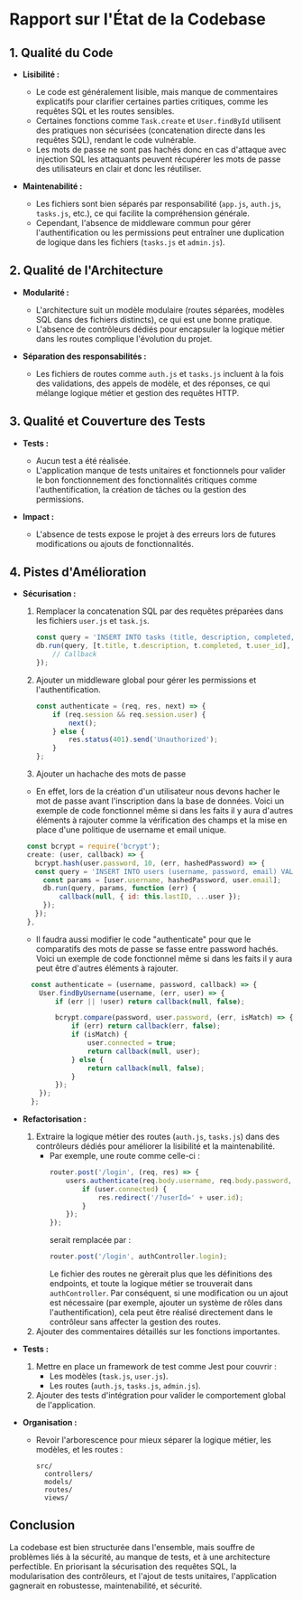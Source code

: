 # Rapport sur l'État de la Codebase

## 1. Qualité du Code
- **Lisibilité :**
  - Le code est généralement lisible, mais manque de commentaires explicatifs pour clarifier certaines parties critiques, comme les requêtes SQL et les routes sensibles.
  - Certaines fonctions comme `Task.create` et `User.findById` utilisent des pratiques non sécurisées (concatenation directe dans les requêtes SQL), rendant le code vulnérable.
  - Les mots de passe ne sont pas hachés donc en cas d'attaque avec injection SQL les attaquants peuvent récupérer les mots de passe des utilisateurs en clair et donc les réutiliser.

- **Maintenabilité :**
  - Les fichiers sont bien séparés par responsabilité (`app.js`, `auth.js`, `tasks.js`, etc.), ce qui facilite la compréhension générale.
  - Cependant, l'absence de middleware commun pour gérer l'authentification ou les permissions peut entraîner une duplication de logique dans les fichiers (`tasks.js` et `admin.js`).

## 2. Qualité de l'Architecture
- **Modularité :**
  - L'architecture suit un modèle modulaire (routes séparées, modèles SQL dans des fichiers distincts), ce qui est une bonne pratique.
  - L'absence de contrôleurs dédiés pour encapsuler la logique métier dans les routes complique l'évolution du projet.

- **Séparation des responsabilités :**
  - Les fichiers de routes comme `auth.js` et `tasks.js` incluent à la fois des validations, des appels de modèle, et des réponses, ce qui mélange logique métier et gestion des requêtes HTTP.

## 3. Qualité et Couverture des Tests
- **Tests :**
  - Aucun test a été réalisée.
  - L'application manque de tests unitaires et fonctionnels pour valider le bon fonctionnement des fonctionnalités critiques comme l'authentification, la création de tâches ou la gestion des permissions.

- **Impact :**
  - L'absence de tests expose le projet à des erreurs lors de futures modifications ou ajouts de fonctionnalités.

## 4. Pistes d'Amélioration
- **Sécurisation :**
  1. Remplacer la concatenation SQL par des requêtes préparées dans les fichiers `user.js` et `task.js`.
     ```javascript
     const query = 'INSERT INTO tasks (title, description, completed, user_id) VALUES (?, ?, ?, ?)';
     db.run(query, [t.title, t.description, t.completed, t.user_id], function (err) {
         // Callback
     });
     ```
  2. Ajouter un middleware global pour gérer les permissions et l'authentification.
     ```javascript
     const authenticate = (req, res, next) => {
         if (req.session && req.session.user) {
             next();
         } else {
             res.status(401).send('Unauthorized');
         }
     };
     ```

  3. Ajouter un hachache des mots de passe
    - En effet, lors de la création d'un utilisateur nous devons hacher le mot de passe avant l'inscription dans la base de données. Voici un exemple de code fonctionnel même si dans les faits il y aura d'autres éléments à rajouter comme la vérification des champs et la mise en place d'une politique de username et email unique.
     ```javascript
      const bcrypt = require('bcrypt');
      create: (user, callback) => {
        bcrypt.hash(user.password, 10, (err, hashedPassword) => {
        const query = 'INSERT INTO users (username, password, email) VALUES (?, ?, ?)';
          const params = [user.username, hashedPassword, user.email];
          db.run(query, params, function (err) {
              callback(null, { id: this.lastID, ...user });
          });
        });
      },
     ```
     - Il faudra aussi modifier le code "authenticate" pour que le comparatifs des mots de passe se fasse entre password hachés. Voici un exemple de code fonctionnel même si dans les faits il y aura peut être d'autres éléments à rajouter.
    ```javascript
      const authenticate = (username, password, callback) => {
        User.findByUsername(username, (err, user) => {
            if (err || !user) return callback(null, false);

            bcrypt.compare(password, user.password, (err, isMatch) => {
                if (err) return callback(err, false);
                if (isMatch) {
                    user.connected = true;
                    return callback(null, user);
                } else {
                    return callback(null, false);
                }
            });
        });
      };
    ```
- **Refactorisation :**
  1. Extraire la logique métier des routes (`auth.js`, `tasks.js`) dans des contrôleurs dédiés pour améliorer la lisibilité et la maintenabilité.
      - Par exemple, une route comme celle-ci :
        ```javascript
        router.post('/login', (req, res) => {
            users.authenticate(req.body.username, req.body.password, (user) => {
                if (user.connected) {
                    res.redirect('/?userId=' + user.id);
                }
            });
        });
        ```
        serait remplacée par :
        ```javascript
        router.post('/login', authController.login);
        ```
        Le fichier des routes ne gèrerait plus que les définitions des endpoints, et toute la logique métier se trouverait dans `authController`. Par conséquent, si une modification ou un ajout est nécessaire (par exemple, ajouter un système de rôles dans l'authentification), cela peut être réalisé directement dans le contrôleur sans affecter la gestion des routes.
  2. Ajouter des commentaires détaillés sur les fonctions importantes.

- **Tests :**
  1. Mettre en place un framework de test comme Jest pour couvrir :
     - Les modèles (`task.js`, `user.js`).
     - Les routes (`auth.js`, `tasks.js`, `admin.js`).
  2. Ajouter des tests d'intégration pour valider le comportement global de l'application.

- **Organisation :**
  - Revoir l'arborescence pour mieux séparer la logique métier, les modèles, et les routes :
    ```
    src/
      controllers/
      models/
      routes/
      views/
    ```

## Conclusion
La codebase est bien structurée dans l'ensemble, mais souffre de problèmes liés à la sécurité, au manque de tests, et à une architecture perfectible. En priorisant la sécurisation des requêtes SQL, la modularisation des contrôleurs, et l'ajout de tests unitaires, l'application gagnerait en robustesse, maintenabilité, et sécurité.
